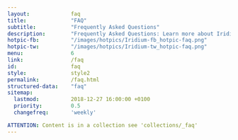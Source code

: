 ```yaml
---
layout:				faq
title:				"FAQ"
subtitle:			"Frequently Asked Questions"
description:		"Frequently Asked Questions: Learn more about Iridium Browser and its features such as updating the browser, synching bookmarks, default search engine, audio/video player, extensions and add ons, etc."
hotpic-fb:			"/images/hotpics/Iridium-fb_hotpic-faq.png"
hotpic-tw:			"/images/hotpics/Iridium-tw_hotpic-faq.png"
menu:				6
link:				/faq
id:					faq
style:				style2
permalink:			/faq.html
structured-data:	"faq"
sitemap:
  lastmod:			2018-12-27 16:00:00 +0100
  priority:			0.5
  changefreq:		'weekly'

ATTENTION: Content is in a collection see 'collections/_faq'
---
```

